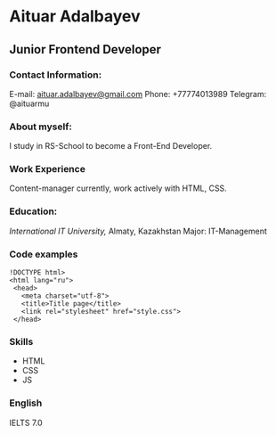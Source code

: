 # Aituar Adalbayev
## Junior Frontend Developer

### Contact Information:
E-mail: aituar.adalbayev@gmail.com
Phone: +77774013989
Telegram: @aituarmu

### About myself:
I study in RS-School to become a Front-End Developer.

 ### Work Experience 
Content-manager currently, work actively with HTML, CSS.


### Education:
 *International IT University,* Almaty, Kazakhstan
  Major: IT-Management
  
### Code examples

 ```
 !DOCTYPE html>
<html lang="ru">
  <head>
    <meta charset="utf-8">
    <title>Title page</title>
    <link rel="stylesheet" href="style.css">
  </head>
 ```




### Skills
* HTML
* CSS
* JS

### English
IELTS 7.0


